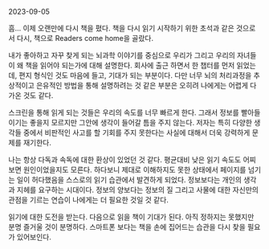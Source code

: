 2023-09-05

흠... 이제 오랜만에 다시 책을 폈다.
책을 다시 읽기 시작하기 위한 초석과 같은 것으로서 다시, 책으로 Readers come home을 골랐다.

내가 좋아하고 자꾸 찾게 되는 뇌과학 이야기를 중심으로 우리가 그리고 우리의 자녀들이 왜 책을 읽어야 되는가에 대해 설명한다. 회사에 출근 하면서 한 챕터를 먼저 읽었는데, 편지 형식인 것도 마음에 들고, 기대가 되는 부분이다. 다만 너무 뇌의 처리과정을 추상적이고 은유적인 방법을 통해 설명하려는 것 같은 부분은 오히려 나에게는 어렵게 다가온 것도 같다.

스크린을 통해 읽게 되는 것들은 우리의 속도를 너무 빠르게 한다. 그래서 정보를 빨아들이기는 좋을지 모르지만 그안에 생각이 들어갈 틈을 주지 않는다. 저자는 특히 다양한 생각들 중에서 비판적인 사고를 할 기회를 주지 못한다는 사실에 대해서 더욱 강력하게 문제를 재기한다.

나는 항상 다독과 속독에 대한 환상이 있었던 것 같다. 평균대비 낮은 읽기 속도도 어찌보면 원인이었을지도 모른다. 하다보니 제대로 이해하지도 못한 상태에서 페이지를 넘기는 일이 허다했음을 스스로의 읽기 습관에서 발견하게 되었다. 정보보다는 개인의 생각과 지헤를 요구하는 시대이다. 정보의 양보다는 정보의 질 그리고 사물에 대한 자신만의 관점을 기르는 연습이 나에게는 더 필요한 것일 것 같다.

읽기에 대한 도전을 받는다. 다음으로 읽을 책이 기대가 된다. 아직 정하지는 못했지만 분명 즐거울 것이 분명하다. 스마트폰 보다는 책을 손에 집어드는 습관을 다시 찾을 필요가 있어보인다.


